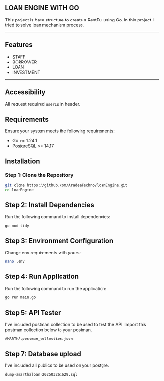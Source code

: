 ## LOAN ENGINE WITH GO
This project is base structure to create a RestFul using Go. In this project I tried to solve loan mechanism process.

---

## Features

- STAFF
- BORROWER
- LOAN
- INVESTMENT

--- 

## Accessibility
All request required `userIp` in header.

## Requirements
Ensure your system meets the following requirements:
- Go >= 1.24.1
- PostgreSQL >= 14,17

## Installation

### Step 1: Clone the Repository
```bash
git clone https://github.com/AradeaTechno/loanEngine.git
cd loanEngine
```

## Step 2: Install Dependencies

Run the following command to install dependencies:
```bash
go mod tidy
```

## Step 3: Environment Configuration
Change env requirements with yours:
```bash
nano .env
```

## Step 4: Run Application
Run the following command to run the application:
```bash
go run main.go
```

## Step 5: API Tester
I've included postman collection to be used to test the API. 
Import this postman collection below to your postman.
```bash
AMARTHA.postman_collection.json
```

## Step 7: Database upload
I've included all publics to be used on your postgre.
```bash
dump-amarthaloan-202503261629.sql
```
